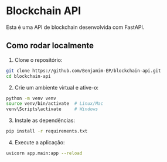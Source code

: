 # Blockchain API

Esta é uma API de blockchain desenvolvida com FastAPI.

## Como rodar localmente

1. Clone o repositório:
```bash
git clone https://github.com/Benjamim-EP/blockchain-api.git
cd blockchain-api
```
2. Crie um ambiente virtual e ative-o:
```bash
python -m venv venv
source venv/bin/activate  # Linux/Mac
venv\Scripts\activate     # Windows
```
3. Instale as dependências:
```bash
pip install -r requirements.txt
```

4. Execute a aplicação:
```bash
uvicorn app.main:app --reload
```